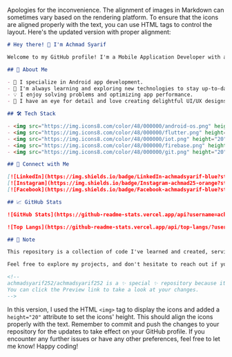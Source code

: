 Apologies for the inconvenience. The alignment of images in Markdown can sometimes vary based on the rendering platform. To ensure that the icons are aligned properly with the text, you can use HTML tags to control the layout. Here's the updated version with proper alignment:

```markdown
# Hey there! 👋 I'm Achmad Syarif

Welcome to my GitHub profile! I'm a Mobile Application Developer with a passion for creating innovative and user-friendly apps. Currently, I work at Tele Cexup Indonesia, where I get to turn my ideas into reality.

## 🚀 About Me

- 🔭 I specialize in Android app development.
- 🌱 I'm always learning and exploring new technologies to stay up-to-date.
- 💡 I enjoy solving problems and optimizing app performance.
- 🎨 I have an eye for detail and love creating delightful UI/UX designs.

## 🛠️ Tech Stack

- <img src="https://img.icons8.com/color/48/000000/android-os.png" height="20"/> Android (Kotlin/Java)
- <img src="https://img.icons8.com/color/48/000000/flutter.png" height="20"/> iOS (Flutter)
- <img src="https://img.icons8.com/color/48/000000/iot.png" height="20"/> IOT
- <img src="https://img.icons8.com/color/48/000000/firebase.png" height="20"/> Firebase
- <img src="https://img.icons8.com/color/48/000000/git.png" height="20"/> Git

## 🔗 Connect with Me

[![LinkedIn](https://img.shields.io/badge/LinkedIn-achmadsyarif-blue?style=flat-square&logo=linkedin&logoColor=white)](https://www.linkedin.com/in/achmad-syarif-38a625255/)
[![Instagram](https://img.shields.io/badge/Instagram-achmad25-orange?style=flat-square&logo=instagram&logoColor=white)](https://www.instagram.com/_achmad25/)
[![Facebook](https://img.shields.io/badge/Facebook-achmadsyarif-blue?style=flat-square&logo=facebook&logoColor=white)](https://www.facebook.com/achmadsyarif/)

## 📈 GitHub Stats

![GitHub Stats](https://github-readme-stats.vercel.app/api?username=achmadsyarif252&show_icons=true&count_private=true&hide=prs)

![Top Langs](https://github-readme-stats.vercel.app/api/top-langs/?username=achmadsyarif252&layout=compact&theme=dark)

## 📝 Note

This repository is a collection of code I've learned and created, serving as a backup in case I lose data locally. Apologies if it's a bit messy at the moment, but I'll gradually tidy it up.

Feel free to explore my projects, and don't hesitate to reach out if you have any questions or ideas for collaboration!

<!--
achmadsyarif252/achmadsyarif252 is a ✨ special ✨ repository because its README.md (this file) appears on your GitHub profile.
You can click the Preview link to take a look at your changes.
-->
```

In this version, I used the HTML `<img>` tag to display the icons and added a `height="20"` attribute to set the icons' height. This should align the icons properly with the text. Remember to commit and push the changes to your repository for the updates to take effect on your GitHub profile. If you encounter any further issues or have any other preferences, feel free to let me know! Happy coding!
